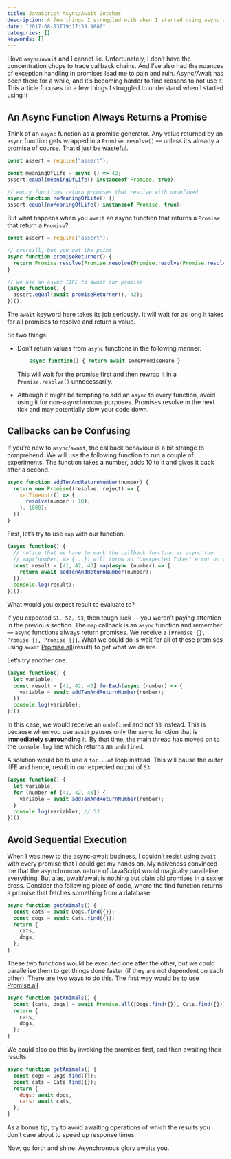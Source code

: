 ```yaml
---
title: JavaScript Async/Await Gotchas
description: A few things I struggled with when I started using async await
date: "2017-08-13T19:17:39.988Z"
categories: []
keywords: []
---
```


I love `async`/`await` and I cannot lie. Unfortunately, I don’t have the concentration chops to trace callback chains. And I’ve also had the nuances of exception handling in promises lead me to pain and ruin. Async/Await has been there for a while, and it’s becoming harder to find reasons to not use it. This article focuses on a few things I struggled to understand when I started using it

## An Async Function Always Returns a Promise

Think of an `async` function as a promise generator. Any value returned by an `async` function gets wrapped in a `Promise.resolve()` — unless it’s already a promise of course. That’d just be wasteful.

```javascript
const assert = require("assert");

const meaningOfLife = async () => 42;
assert.equal(meaningOfLife() instanceof Promise, true);

// empty functions return promises that resolve with undefined
async function noMeaningOfLife() {}
assert.equal(noMeaningOfLife() instanceof Promise, true);
```

But what happens when you `await` an async function that returns a `Promise` that return a `Promise`?

```javascript
const assert = require("assert");

// overkill, but you get the point
async function promiseReturner() {
  return Promise.resolve(Promise.resolve(Promise.resolve(Promise.resolve(42))));
}

// we use an async IIFE to await our promise
(async function() {
  assert.equal(await promiseReturner(), 42);
})();
```

The `await` keyword here takes its job seriously. It will wait for as long it takes for all promises to resolve and return a value.

So two things:

- Don’t return values from `async` functions in the following manner:

  ```javascript
      async function() { return await somePromiseHere }
  ```

  This will wait for the promise first and then rewrap it in a `Promise.resolve()` unnecessarily.

- Although it might be tempting to add an `async` to every function, avoid using it for non-asynchronous purposes. Promises resolve in the next tick and may potentially slow your code down.

## Callbacks can be Confusing

If you’re new to `async`/`await`, the callback behaviour is a bit strange to comprehend. We will use the following function to run a couple of experiments. The function takes a number, adds 10 to it and gives it back after a second.

```javascript
async function addTenAndReturnNumber(number) {
  return new Promise((resolve, reject) => {
    setTimeout(() => {
      resolve(number + 10);
    }, 1000);
  });
}
```

First, let’s try to use `map` with our function.

```javascript
(async function() {
  // notice that we have to mark the callback function as async too
  // map((number) => {...}) will throw an "Unexpected Token" error on the await keyword
  const result = [41, 42, 43].map(async (number) => {
    return await addTenAndReturnNumber(number);
  });
  console.log(result);
})();
```

What would you expect result to evaluate to?

If you expected `51, 52, 53`, then tough luck — you weren’t paying attention in the previous section. The `map` callback is an `async` function and remember — `async` functions always return promises. We receive a `[Promise {}, Promise {}, Promise {}]`. What we could do is wait for all of these promises using `await` [Promise.all](https://developer.mozilla.org/en-US/docs/Web/JavaScript/Reference/Global_Objects/Promise/all)(result) to get what we desire.

Let’s try another one.

```javascript
(async function() {
  let variable;
  const result = [41, 42, 43].forEach(async (number) => {
    variable = await addTenAndReturnNumber(number);
  });
  console.log(variable);
})();
```

In this case, we would receive an `undefined` and not `53` instead. This is because when you use `await` pauses only the `async` function that is **immediately surrounding** it. By that time, the main thread has moved on to the `console.log` line which returns an `undefined`.

A solution would be to use a `for...of` loop instead. This will pause the outer IIFE and hence, result in our expected output of `53`.

```javascript
(async function() {
  let variable;
  for (number of [41, 42, 43]) {
    variable = await addTenAndReturnNumber(number);
  }
  console.log(variable); // 53
})();
```

## Avoid Sequential Execution

When I was new to the async-await business, I couldn’t resist using `await` with every promise that I could get my hands on. My naiveness convinced me that the asynchronous nature of JavaScript would magically parallelise everything. But alas, await/await is nothing but plain old promises in a sexier dress. Consider the following piece of code, where the find function returns a promise that fetches something from a database.

```javascript
async function getAnimals() {
  const cats = await Dogs.find({});
  const dogs = await Cats.find({});
  return {
    cats,
    dogs,
  };
}
```

These two functions would be executed one after the other, but we could parallelise them to get things done faster (if they are not dependent on each other). There are two ways to do this. The first way would be to use [Promise.all](https://developer.mozilla.org/en-US/docs/Web/JavaScript/Reference/Global_Objects/Promise/all)

```javascript
async function getAnimals() {
  const [cats, dogs] = await Promise.all([Dogs.find({}), Cats.find({})]);
  return {
    cats,
    dogs,
  };
}
```

We could also do this by invoking the promises first, and then awaiting their results.

```javascript
async function getAnimals() {
  const dogs = Dogs.find({});
  const cats = Cats.find({});
  return {
    dogs: await dogs,
    cats: await cats,
  };
}
```

As a bonus tip, try to avoid awaiting operations of which the results you don’t care about to speed up response times.

Now, go forth and shine. Asynchronous glory awaits you.
